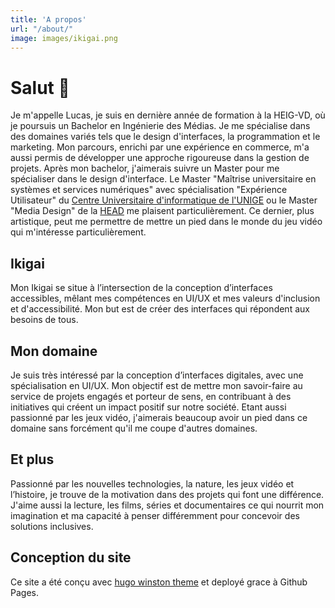 ```yaml
---
title: 'A propos'
url: "/about/"
image: images/ikigai.png
---
```


# Salut 👋

Je m'appelle Lucas, je suis en dernière année de formation à la HEIG-VD, où je poursuis un Bachelor en Ingénierie des Médias. Je me spécialise dans des domaines variés tels que le design d'interfaces, la programmation et le marketing. Mon parcours, enrichi par une expérience en commerce, m'a aussi permis de développer une approche rigoureuse dans la gestion de projets. Après mon bachelor, j'aimerais suivre un Master pour me spécialiser dans le design d'interface. Le Master "Maîtrise universitaire en systèmes et services numériques" avec spécialisation "Expérience Utilisateur" du [Centre Universitaire d'informatique de l'UNIGE](https://pgc.unige.ch/main/study-plans/details/86289?year=2024) ou le Master "Media Design" de la [HEAD](https://www.hesge.ch/head/formations-recherche/master-en-media-design) me plaisent particulièrement. Ce dernier, plus artistique, peut me permettre de mettre un pied dans le monde du jeu vidéo qui m'intéresse particulièrement.

## Ikigai

Mon Ikigai se situe à l’intersection de la conception d’interfaces accessibles, mêlant mes compétences en UI/UX et mes valeurs d'inclusion et d'accessibilité. Mon but est de créer des interfaces qui répondent aux besoins de tous.

## Mon domaine

Je suis très intéressé par la conception d’interfaces digitales, avec une spécialisation en UI/UX. Mon objectif est de mettre mon savoir-faire au service de projets engagés et porteur de sens, en contribuant à des initiatives qui créent un impact positif sur notre société. Etant aussi passionné par les jeux vidéo, j'aimerais beaucoup avoir un pied dans ce domaine sans forcément qu'il me coupe d'autres domaines.

## Et plus
Passionné par les nouvelles technologies, la nature, les jeux vidéo et l’histoire, je trouve de la motivation dans des projets qui font une différence. J'aime aussi la lecture, les films, séries et documentaires ce qui nourrit mon imagination et ma capacité à penser différemment pour concevoir des solutions inclusives.

## Conception du site
Ce site a été conçu avec [hugo winston theme](https://github.com/zerostaticthemes/hugo-winston-theme) et deployé grace à Github Pages.